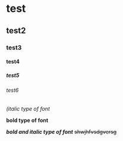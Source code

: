 # test
## test2
### test3
#### test4
##### test5
###### test6
*(italic type of font*

**bold type of font**

***bold and italic type of font***
~~shwjhfvsdgversg~~
